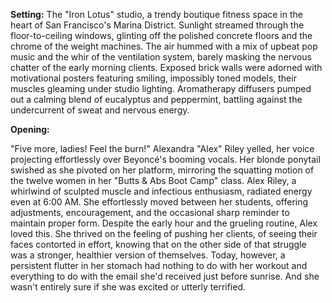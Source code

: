 **Setting:** The "Iron Lotus" studio, a trendy boutique fitness space in the heart of San Francisco's Marina District. Sunlight streamed through the floor-to-ceiling windows, glinting off the polished concrete floors and the chrome of the weight machines. The air hummed with a mix of upbeat pop music and the whir of the ventilation system, barely masking the nervous chatter of the early morning clients. Exposed brick walls were adorned with motivational posters featuring smiling, impossibly toned models, their muscles gleaming under studio lighting. Aromatherapy diffusers pumped out a calming blend of eucalyptus and peppermint, battling against the undercurrent of sweat and nervous energy.

**Opening:**

"Five more, ladies! Feel the burn!" Alexandra "Alex" Riley yelled, her voice projecting effortlessly over Beyoncé's booming vocals. Her blonde ponytail swished as she pivoted on her platform, mirroring the squatting motion of the twelve women in her "Butts & Abs Boot Camp" class. Alex Riley, a whirlwind of sculpted muscle and infectious enthusiasm, radiated energy even at 6:00 AM. She effortlessly moved between her students, offering adjustments, encouragement, and the occasional sharp reminder to maintain proper form. Despite the early hour and the grueling routine, Alex loved this. She thrived on the feeling of pushing her clients, of seeing their faces contorted in effort, knowing that on the other side of that struggle was a stronger, healthier version of themselves. Today, however, a persistent flutter in her stomach had nothing to do with her workout and everything to do with the email she'd received just before sunrise. And she wasn't entirely sure if she was excited or utterly terrified.

